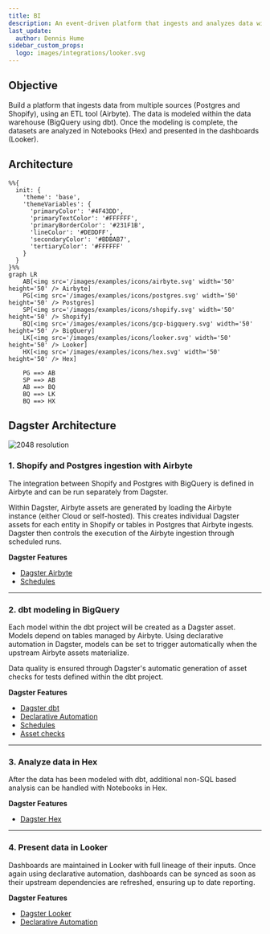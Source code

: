 ```yaml
---
title: BI
description: An event-driven platform that ingests and analyzes data with SQL and Notebooks.
last_update:
  author: Dennis Hume
sidebar_custom_props:
  logo: images/integrations/looker.svg
---
```


## Objective

Build a platform that ingests data from multiple sources (Postgres and Shopify), using an ETL tool (Airbyte). The data is modeled within the data warehouse (BigQuery using dbt). Once the modeling is complete, the datasets are analyzed in Notebooks (Hex) and presented in the dashboards (Looker).

## Architecture

```mermaid
%%{
  init: {
    'theme': 'base',
    'themeVariables': {
      'primaryColor': '#4F43DD',
      'primaryTextColor': '#FFFFFF',
      'primaryBorderColor': '#231F1B',
      'lineColor': '#DEDDFF',
      'secondaryColor': '#BDBAB7',
      'tertiaryColor': '#FFFFFF'
    }
  }
}%%
graph LR
    AB[<img src='/images/examples/icons/airbyte.svg' width='50' height='50' /> Airbyte]
    PG[<img src='/images/examples/icons/postgres.svg' width='50' height='50' /> Postgres]
    SP[<img src='/images/examples/icons/shopify.svg' width='50' height='50' /> Shopify]
    BQ[<img src='/images/examples/icons/gcp-bigquery.svg' width='50' height='50' /> BigQuery]
    LK[<img src='/images/examples/icons/looker.svg' width='50' height='50' /> Looker]
    HX[<img src='/images/examples/icons/hex.svg' width='50' height='50' /> Hex]

    PG ==> AB
    SP ==> AB
    AB ==> BQ
    BQ ==> LK
    BQ ==> HX
```

## Dagster Architecture

![2048 resolution](/images/examples/reference-architectures/bi.png)

### 1. Shopify and Postgres ingestion with Airbyte

The integration between Shopify and Postgres with BigQuery is defined in Airbyte and can be run separately from Dagster.

Within Dagster, Airbyte assets are generated by loading the Airbyte instance (either Cloud or self-hosted). This creates individual Dagster assets for each entity in Shopify or tables in Postgres that Airbyte ingests. Dagster then controls the execution of the Airbyte ingestion through scheduled runs.

**Dagster Features**

- [Dagster Airbyte](/integrations/libraries/airbyte)
- [Schedules](/guides/automate/schedules)

---

### 2. dbt modeling in BigQuery

Each model within the dbt project will be created as a Dagster asset. Models depend on tables managed by Airbyte. Using declarative automation in Dagster, models can be set to trigger automatically when the upstream Airbyte assets materialize.

Data quality is ensured through Dagster's automatic generation of asset checks for tests defined within the dbt project.

**Dagster Features**

- [Dagster dbt](/integrations/libraries/dbt)
- [Declarative Automation](/guides/automate/declarative-automation)
- [Schedules](/guides/automate/schedules)
- [Asset checks](/guides/test/asset-checks)

---

### 3. Analyze data in Hex

After the data has been modeled with dbt, additional non-SQL based analysis can be handled with Notebooks in Hex.

**Dagster Features**

- [Dagster Hex](/integrations/libraries/hex)

---

### 4. Present data in Looker

Dashboards are maintained in Looker with full lineage of their inputs. Once again using declarative automation, dashboards can be synced as soon as their upstream dependencies are refreshed, ensuring up to date reporting.

**Dagster Features**

- [Dagster Looker](/integrations/libraries/looker)
- [Declarative Automation](/guides/automate/declarative-automation)
